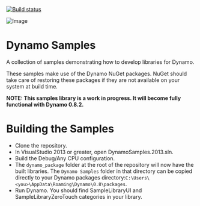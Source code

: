 [![Build status](https://ci.appveyor.com/api/projects/status/qjdj92r86xb2tbq3?svg=true)](https://ci.appveyor.com/project/ikeough/dynamosamples)

![Image](https://raw.github.com/ikeough/Dynamo/master/doc/distrib/Images/dynamo_logo_dark.png)

# Dynamo Samples
A collection of samples demonstrating how to develop libraries for Dynamo.

These samples make use of the Dynamo NuGet packages. NuGet should take care of restoring these packages if they are not available on your system at build time. 

**NOTE: This samples library is a work in progress. It will become fully functional with Dynamo 0.8.2.**

# Building the Samples

- Clone the repository.
- In VisualStudio 2013 or greater, open DynamoSamples.2013.sln.
- Build the Debug/Any CPU configuration.
- The `dynamo_package` folder at the root of the repository will now have the built libraries. The `Dynamo Samples` folder in that directory can be copied directly to your Dynamo packages directory:`C:\Users\<you>\AppData\Roaming\Dynamo\0.8\packages`.
- Run Dynamo. You should find SampleLibraryUI and SampleLibraryZeroTouch categories in your library.

